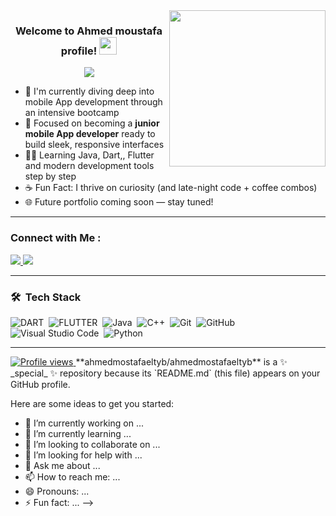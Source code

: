 <img width="250" align="right" src="https://c.tenor.com/_DOBjnGspYAAAAAM/code-coding.gif">

<h3 align="center">
  Welcome to Ahmed moustafa profile!
  <img src="https://media.giphy.com/media/hvRJCLFzcasrR4ia7z/giphy.gif" width="28">
</h3>

<!-- Typing SVG by DenverCoder1 -->
<p align="center">
  <a href="https://github.com/DenverCoder1/readme-typing-svg">
    <img src="https://readme-typing-svg.herokuapp.com/?lines=Front-end%20Web%20Developer%20in%20Progress;Building%20cool%20stuff%20with%20code;Always%20learning%20new%20things&font=Fira%20Code&center=true&width=480&height=45&color=f75c7e&vCenter=true&size=22">
  </a>
</p> 

- 🧠 I'm currently diving deep into mobile App development through an intensive bootcamp  
- 🎯 Focused on becoming a **junior mobile App developer** ready to build sleek, responsive interfaces  
- 👨‍💻 Learning Java, Dart,, Flutter and modern development tools step by step  
- ☕ Fun Fact: I thrive on curiosity (and late-night code + coffee combos)  
- 🌐 Future portfolio coming soon — stay tuned!

---

### Connect with Me :

<a href="https://www.linkedin.com/in/ahmed-moustafa-511b8b2a5/" target="_blank">
  <img src="https://img.shields.io/badge/-Ahmed%20Moustafa%20Eltyb-0077B5?style=for-the-badge&logo=Linkedin&logoColor=white"/>
</a>
<a href="https://www.linkedin.com/in/ahmed-moustafa-511b8b2a5/" target="_blank">
  <img src="https://img.shields.io/badge/-ahmedmousrfa@gmail.com-0077B5?style=for-the-badge&logo=Gmail&logoColor=white"/>
</a>

---

### 🛠 &nbsp;Tech Stack
![DART](https://img.shields.io/badge/-DART-05122A?style=flat&logo=DART)&nbsp;
![FLUTTER](https://img.shields.io/badge/-FLUTTER-05122A?style=flat&logo=FLUTTER&logoColor=1572B6)&nbsp;
![Java](https://img.shields.io/badge/-Java-05122A?style=flat&logo=java)&nbsp;
![C++](https://img.shields.io/badge/-C++-05122A?style=flat&logo=C++)&nbsp;
![Git](https://img.shields.io/badge/-Git-05122A?style=flat&logo=git)&nbsp;
![GitHub](https://img.shields.io/badge/-GitHub-05122A?style=flat&logo=github)&nbsp;
![Visual Studio Code](https://img.shields.io/badge/-Visual%20Studio%20Code-05122A?style=flat&logo=visual-studio-code&logoColor=007ACC)&nbsp;
![Python](https://img.shields.io/badge/-Python-05122A?style=flat&logo=python)&nbsp;

---

<a href="https://komarev.com/ghpvc/?username=ishidakun&style=for-the-badge">
    <img src="https://komarev.com/ghpvc/?username=ishidakun&style=for-the-badge" alt="Profile views"/>
</a>
**ahmedmostafaeltyb/ahmedmostafaeltyb** is a ✨ _special_ ✨ repository because its `README.md` (this file) appears on your GitHub profile.

Here are some ideas to get you started:

- 🔭 I’m currently working on ...
- 🌱 I’m currently learning ...
- 👯 I’m looking to collaborate on ...
- 🤔 I’m looking for help with ...
- 💬 Ask me about ...
- 📫 How to reach me: ...
- 😄 Pronouns: ...
- ⚡ Fun fact: ...
-->

